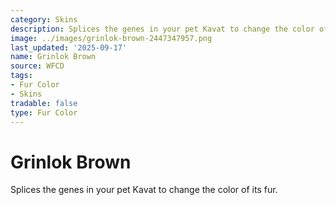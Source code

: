 ```yaml
---
category: Skins
description: Splices the genes in your pet Kavat to change the color of its fur.
image: ../images/grinlok-brown-2447347957.png
last_updated: '2025-09-17'
name: Grinlok Brown
source: WFCD
tags:
- Fur Color
- Skins
tradable: false
type: Fur Color
---
```


# Grinlok Brown

Splices the genes in your pet Kavat to change the color of its fur.

